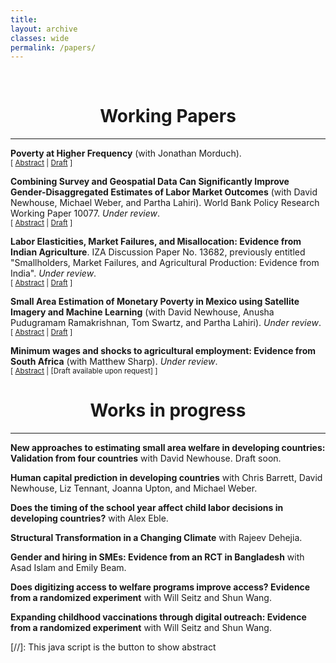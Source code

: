 ```yaml
---
title: 
layout: archive
classes: wide
permalink: /papers/
---
```

<br/> 


# <center> Working Papers </center>
- - -

**Poverty at Higher Frequency** (with Jonathan Morduch).<br/>
<small>[ <a href="#/" onclick="visib('povAbstract')">Abstract</a> | [Draft](/assets/papers/MerfeldMorduch(2022).pdf) ] </small>


<div id="povAbstract" style="display: none; text-align: justify; line-height: 1.2">
<small>
One of the sharpest and most common simplifications when measuring poverty has been to define poverty as a deficiency in yearly income or yearly consumption. The measures approximate the experience of poverty for those households whose income is steady or who can smooth consumption through the year. In reality, however, the experience of poverty is often marked by seasonality, economic instability, and illiquidity across months. To capture these elements, we introduce a measurement framework based on a straightforward generalization of conventional poverty measures, defining annual poverty as the average of monthly poverty measures. Using monthly panel data from India, we explore ways that the conventional approach to measurement can underestimate and mischaracterize the experience of poverty when households face the dual challenges of low incomes and instability. We show that experiences of poverty are substantially more common than annual measures suggest. Entry into and exit from poverty are much less clear than typically assumed, and the proposed measure is a stronger predictor of development outcomes -- weight and height -- than conventional measures. Correspondingly, the framework shows how interventions that re-distribute resources between periods can lessen the experience of poverty by improving consumption smoothing, even when conventional poverty measures based on yearly resources are unchanged or worsening. In considering hypothetical monthly transfers to households facing economic instability, for example, we show that targeting transfers to the most challenging months -- rather than spreading them through the year as in typical cash transfer programs -- can most cost-effectively reduce experiences of poverty.
</small><br><br/></div>


**Combining Survey and Geospatial Data Can Significantly Improve Gender-Disaggregated Estimates of Labor Market Outcomes** (with David Newhouse, Michael Weber, and Partha Lahiri). World Bank Policy Research Working Paper 10077. _Under review_.<br/>
<small>[ <a href="#/" onclick="visib('genderLabor')">Abstract</a> | [Draft](https://documents.worldbank.org/en/publication/documents-reports/documentdetail/099321406092229138/idu016f95e0806fc6044ea0b843007d5dc0ef17e) ] </small>


<div id="genderLabor" style="display: none; text-align: justify; line-height: 1.2">
<small>
This article examines the extent to which combining survey data with publicly available geospatial indicators improves estimates of state and municipal labor force statistics in urban Mexico. Model-based estimates of labor force participation and unemployment are generated separately for men and women, using a population-weighted nested-error conditional random effect model following an arcsin transformation, specified at the level of the Área Geoestadística Básica (AGEB). Two types of hypothetical samples are used to estimate the model: a simple random sample of individuals within AGEBs selected using proportional to size sampling, and a full enumeration of all households within those same AGEBs. The resulting small area estimates are compared against results from the full census. Incorporating geospatial data improves the precision and accuracy of state-level estimates for all four indicators, despite the weak predictive power of the unemployment rate model. At the municipality level, small area estimates substantially improve on survey estimates of labor force participation. For unemployment rates, the results when using the simple random sample are mixed because of the large number of municipalities with no unemployed persons in the sample. Using the full enumeration sample greatly improves municipal predictions for all four indicators. These results are robust to the use of repeated simulations of alternative samples. Integrating survey data and publicly available geospatial indicators significantly improves the accuracy and precision of both state-level estimates and estimated municipal labor force participation rates at negligible cost, but accurately estimating low-probability events like unemployment with a linear model requires large samples within target areas.
</small><br><br/></div>



**Labor Elasticities, Market Failures, and Misallocation: Evidence from Indian Agriculture**. IZA Discussion Paper No. 13682, previously entitled "Smallholders, Market Failures, and Agricultural Production: Evidence from India". _Under review_.<br/>
<small>[ <a href="#/" onclick="visib('labor')">Abstract</a> | [Draft](/assets/papers/merfeld_markets.pdf) ] </small>


<div id="labor" style="display: none; text-align: justify; line-height: 1.2">
<small>
This paper presents evidence of misallocation across households in rural Indian agriculture. I show that household demographics predict own farm labor demand for smallholder farmers but not non-smallholder farmers. A simple model of labor allocation predicts a clear consequence of this duality: smallholder farmers will reallocate labor across plots less in response to price changes than non-smallholders. Detailed household panel data confirms this theoretical prediction. Three additional facts suggest that a lack of off-farm labor opportunities may be partly responsible for the behavior of smallholders, leading smallholders to overallocate labor to agricultural production. First, smallholders report fewer hours of involuntary unemployment when own crop prices increase. Second, yield is substantially higher for smallholders on plots of the same size. Finally, estimated marginal revenue products of labor are consistently lower for smallholders.
</small><br><br/></div>




**Small Area Estimation of Monetary Poverty in Mexico using Satellite Imagery and Machine Learning** (with David Newhouse, Anusha Pudugramam Ramakrishnan, Tom Swartz, and Partha Lahiri). _Under review_.<br/>
<small>[ <a href="#/" onclick="visib('satellite')">Abstract</a> | [Draft](https://documents.worldbank.org/en/publication/documents-reports/documentdetail/099430309142231728/idu0660868530404c0414e0bf180797b525682a5) ] </small>


<div id="satellite" style="display: none; text-align: justify; line-height: 1.2">
<small>
Estimates of poverty are an important input into policy formulation in developing countries. The accurate measurement of poverty rates is therefore a first-order problem for development policy. This paper shows that combining satellite imagery with household surveys can improve the precision and accuracy of estimated poverty rates in Mexican municipalities, a level at which the survey is not considered representative. It also shows that a household-level model outperforms other common small area estimation methods. However, poverty estimates in 2015 derived from geospatial data remain less accurate than 2010 estimates derived from household census data. These results indicate that the incorporation of household survey data and widely available satellite imagery can improve on existing poverty estimates in developing countries when census data are old or when patterns of poverty are changing rapidly, even for small subgroups.
</small><br><br/></div>




**Minimum wages and shocks to agricultural employment: Evidence from South Africa** (with Matthew Sharp). _Under review_.<br/>
<small>[ <a href="#/" onclick="visib('agWages')">Abstract</a> | [Draft available upon request] ] </small>


<div id="agWages" style="display: none; text-align: justify; line-height: 1.2">
<small>
In developing countries, where wages can move seasonally following agricultural productivity, the imposition of a wage floor -- in the form of a minimum wage -- can affect how the labour market responds to productivity shocks. Using data from South Africa, we show that an agricultural minimum wage leads to larger variance in employment, hours worked, and income in the agricultural sector in response to agricultural productivity shocks. Notably, this increase in variance happens alongside an overall increase in average hours worked and wages in the sector. These positive results with respect to the first moment hide important changes in the second moment -- changes that may have important effects on welfare.
</small><br><br/></div>









# <center> Works in progress </center>
- - -

**New approaches to estimating small area welfare in developing countries: Validation from four countries** with David Newhouse. Draft soon.

**Human capital prediction in developing countries** with Chris Barrett, David Newhouse, Liz Tennant, Joanna Upton, and Michael Weber.
  
**Does the timing of the school year affect child labor decisions in developing countries?** with Alex Eble.

**Structural Transformation in a Changing Climate** with Rajeev Dehejia.

**Gender and hiring in SMEs: Evidence from an RCT in Bangladesh** with Asad Islam and Emily Beam.

**Does digitizing access to welfare programs improve access? Evidence from a randomized experiment** with Will Seitz and Shun Wang.

**Expanding childhood vaccinations through digital outreach: Evidence from a randomized experiment** with Will Seitz and Shun Wang.





[//]: This java script is the button to show abstract
<script>
 function visib(id) {
  var x = document.getElementById(id);
  if (x.style.display === "block") {
    x.style.display = "none";
  } else {
    x.style.display = "block";
  }
}
</script>

